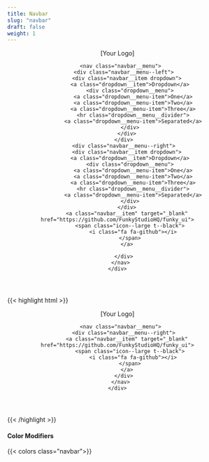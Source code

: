 ```yaml
---
title: Navbar
slug: "navbar"
draft: false
weight: 1
---
```


<section>
  <header role="navbar" class="navbar navbar--unbordered navbar--light-grey">
    <div class="container">
      <div class="navbar__brand">
        <a class="navbar__item">[Your Logo]</a>
        <div class="navbar__burger">
          <span></span>
          <span></span>
          <span></span>
        </div>
      </div>

      <nav class="navbar__menu">
        <div class="navbar__menu--left">
          <div class="navbar__item dropdown">
            <a class="dropdown__item">Dropdown</a>
            <div class="dropdown__menu">
              <a class="dropdown__menu-item">One</a>
              <a class="dropdown__menu-item">Two</a>
              <a class="dropdown__menu-item">Three</a>
              <hr class="dropdown__menu__divider">
              <a class="dropdown__menu-item">Separated</a>
            </div>
          </div>
        </div>
        <div class="navbar__menu--right">
          <div class="navbar__item dropdown">
            <a class="dropdown__item">Dropdown</a>
            <div class="dropdown__menu">
              <a class="dropdown__menu-item">One</a>
              <a class="dropdown__menu-item">Two</a>
              <a class="dropdown__menu-item">Three</a>
              <hr class="dropdown__menu__divider">
              <a class="dropdown__menu-item">Separated</a>
            </div>
          </div>
          <a class="navbar__item" target="_blank" href="https://github.com/FunkyStudioHQ/funky_ui">
            <span class="icon--large t--black">
              <i class="fa fa-github"></i>
            </span>
          </a>

        </div>
      </nav>
    </div>
  </header>
</section>

{{< highlight html >}}
<section>
  <header role="navbar" class="navbar">
    <div class="container">
      <div class="navbar__brand">
        <a class="navbar__item">[Your Logo]</a>
        <div class="navbar__burger">
          <span></span>
          <span></span>
          <span></span>
        </div>
      </div>

      <nav class="navbar__menu">
        <div class="navbar__menu--right">
          <a class="navbar__item" target="_blank" href="https://github.com/FunkyStudioHQ/funky_ui">
            <span class="icon--large t--black">
              <i class="fa fa-github"></i>
            </span>
          </a>
        </div>
      </nav>
    </div>
  </header>
</section>
{{< /highlight >}}

<section>
  <h4 class="t--center">Color Modifiers</h4>
  {{< colors class="navbar">}}
</section>
